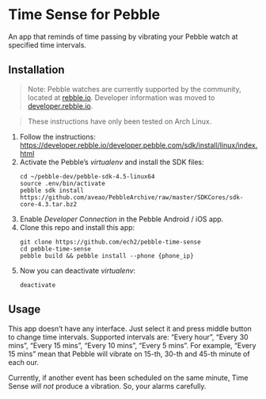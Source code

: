 Time Sense for Pebble
=================

An app that reminds of time passing by vibrating your Pebble watch at specified
time intervals.

## Installation

> Note: Pebble watches are currently supported by the community, located at
> [rebble.io](http://rebble.io). Developer information was moved to
> [developer.rebble.io](https://developer.rebble.io/developer.pebble.com/index.html).

> These instructions have only been tested on Arch Linux.

1. Follow the instructions:
   https://developer.rebble.io/developer.pebble.com/sdk/install/linux/index.html
2. Activate the Pebble’s *virtualenv* and install the SDK files:
   ```
   cd ~/pebble-dev/pebble-sdk-4.5-linux64
   source .env/bin/activate
   pebble sdk install https://github.com/aveao/PebbleArchive/raw/master/SDKCores/sdk-core-4.3.tar.bz2
   ```
3. Enable *Developer Connection* in the Pebble Android / iOS app.
4. Clone this repo and install this app:
   ```
   git clone https://github.com/ech2/pebble-time-sense
   cd pebble-time-sense
   pebble build && pebble install --phone {phone_ip}
   ```
5. Now you can deactivate *virtualenv*:
   ```
   deactivate
   ```

## Usage

This app doesn’t have any interface. Just select it and press middle button to
change time intervals. Supported intervals are: “Every hour”, “Every 30 mins”,
“Every 15 mins”, “Every 10 mins”, “Every 5 mins”. For example, “Every 15 mins”
mean that Pebble will vibrate on 15-th, 30-th and 45-th minute of each our.

Currently, if another event has been scheduled on the same minute, Time Sense
*will not* produce a vibration. So, your alarms carefully.

